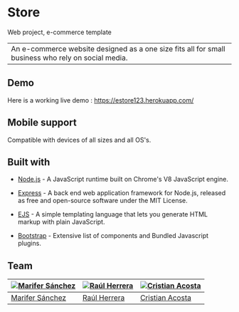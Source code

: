 # Store
Web project, e-commerce template

<table>
<tr>
<td>
  An e-commerce website designed as a one size fits all for small business who rely on social media.
</td>
</tr>
</table>

## Demo
Here is a working live demo : https://estore123.herokuapp.com/

## Mobile support
Compatible with devices of all sizes and all OS's.

## Built with 

- [Node.js](https://nodejs.org/en/) - A JavaScript runtime built on Chrome's V8 JavaScript engine.

- [Express](https://expressjs.com/en/) - A back end web application framework for Node.js, released as free and open-source software under the MIT License.

- [EJS](https://ejs.co/) - A simple templating language that lets you generate HTML markup with plain JavaScript. 

- [Bootstrap](http://getbootstrap.com/) - Extensive list of components and  Bundled Javascript plugins.

## Team

[![Marifer Sánchez](https://avatars0.githubusercontent.com/u/23536644?s=400&u=757fbaa1f80234b943692e9d7c219feacb73380f&v=4)](http://github.com/marifersanchezl/)  | [![Raúl Herrera](https://avatars2.githubusercontent.com/u/23624317?s=400&u=40d96c69e1be6c7851b88ea1607a0d9b481b9388&v=4)](https://github.com/raulherreras)| [![Cristian Acosta](https://avatars2.githubusercontent.com/u/36548513?s=400&u=056561f9ee4e680a0c636ef2b487fda6b153041e&v=4)](https://github.com/raintics)
---|---|---
[Marifer Sánchez ](http://github.com/marifersanchezl/) |[Raúl Herrera ](https://github.com/raulherreras) | [Cristian Acosta ](https://github.com/raintics)
